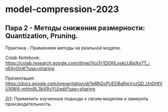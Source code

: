 # model-compression-2023
## Пара 2 - Методы снижения размерности: Quantization, Pruning.

Практика - Применяем методы на реальной модели.

Colab Notebook: https://colab.research.google.com/drive/1iccFr1D0XlLnskcU6qXn7T_-oEtIyOmK?usp=sharing

Презентация: https://docs.google.com/presentation/d/1eRN2oPUED6aRwVvzQD_UnDHtVUXlW4-mHm9L3bXRyYU/edit?usp=sharing

ДЗ: Применить изученные подходы к своим моделям и замерить производительность.
	
